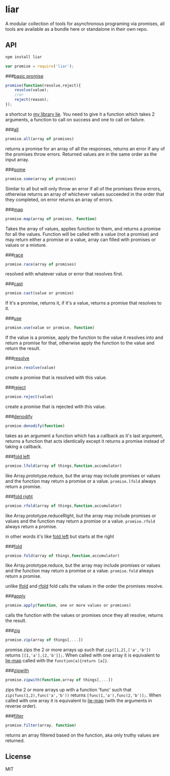 # liar

  A modular collection of tools for asynchronous programing via promises, all tools are available as a bundle here or standalone in their own repo.

## API

```bash
npm install liar
```

```javascript
var promise = require('liar');
```

###[basic promise](https://github.com/calvinmetcalf/lie)

```javascript
promise(function(resolve,reject){
    resolve(value);
    //or
    reject(reason);
});
```

a shortcut to [my library lie](ttps://github.com/calvinmetcalf/lie). You need to give it a function
which takes 2 arguments, a function to call on success and one to call on failure.

###[all](https://github.com/calvinmetcalf/lie-all)

```javascript
promise.all(array of promises)
```

returns a promise for an array of all the responses, returns an error if any of the promises throw errors. Returned values are in the same order as the input array.

###[some](https://github.com/calvinmetcalf/lie-some)

```javascript
promise.some(array of promises)
```

Similar to all but will only throw an error if all of the promises throw errors, otherwise returns an array of whichever values succeeded in the order that they completed, on error returns an array of errors.

###[map](https://github.com/calvinmetcalf/lie-map)

```javascript
promise.map(array of promises, function)
```

Takes the array of values, applies function to them, and returns a promise for all the values. Function will be called with a value (not a promise) and may return either a promise or a value, array can filled with promises or values or a mixture.


###[race](https://github.com/calvinmetcalf/lie-race)

```javascript
promise.race(array of promises)
```

resolved with whatever value or error that resolves first.

###[cast](https://github.com/calvinmetcalf/lie-cast)

```javascript
promise.cast(value or promise)
```

If it's a promise, returns it, if it's a value, returns a promise that resolves to it.

###[use](https://github.com/calvinmetcalf/lie-use)

```javascript
promise.use(value or promise, function)
```

If the value is a promise, apply the function to the value it resolves into and return a promise for that, otherwise apply the function to the value and return the result.

###[resolve](https://github.com/calvinmetcalf/lie-resolve)

```javascript
promise.resolve(value)
```

create a promise that is resolved with this value.

###[reject](https://github.com/calvinmetcalf/lie-reject)

```javascript
promise.reject(value)
```

create a promise that is rejected with this value.

###[denodify](https://github.com/calvinmetcalf/lie-denodify)

```javascript
promise.denodify(function)
```

takes as an argument a function which has a callback as it's last argument, returns a function that acts identically except it returns a promise instead of taking a callback.

###[fold left](https://github.com/calvinmetcalf/lie-lfold)

```javascript
promise.lfold(array of things,function,accumulator)
```

like Array.prototype.reduce, but the array may include promises or values and the function may return a promise or a value. `promise.lfold` always return a promise.

###[fold right](https://github.com/calvinmetcalf/lie-rfold)

```javascript
promise.rfold(array of things,function,accumulator)
```

like Array.prototype.reduceRight, but the array may include promises or values and the function may return a promise or a value. `promise.rfold` always return a promise.

in other words it's like [fold left](https://github.com/calvinmetcalf/lie-lfold) but starts at the right

###[fold](https://github.com/calvinmetcalf/lie-fold)

```javascript
promise.fold(array of things,function,accumulator)
```

like Array.prototype.reduce, but the array may include promises or values and the function may return a promise or a value. `promise.fold` always return a promise.

unlike [lfold](https://github.com/calvinmetcalf/lie-lfold) and [rfold](https://github.com/calvinmetcalf/lie-rfold) fold calls the values in the order the promises resolve.

###[apply](https://github.com/calvinmetcalf/lie-apply)

```javascript
promise.apply(function, one or more values or promises)
```

calls the function with the values or promises once they all resolve, returns the result.

###[zip](https://github.com/calvinmetcalf/lie-zip)

```javascript
promise.zip(array of things[,...])
```

promise.zips the 2 or more arrays up such that `zip([1,2],['a','b'])` returns `[[1,'a'],[2,'b']];`. When called with one array it is equivalent to [lie-map](https://github.com/calvinmetcalf/lie-map) called with the `function(a){return [a]}`.

###[zipwith](https://github.com/calvinmetcalf/lie-zipwith)

```javascript
promise.zipwith(function,array of things[,...])
```

zips the 2 or more arrays up with a function 'func' such that `zip(func(1,2),func('a','b'))` returns `[func(1,'a'),func(2,'b')];`. When called with one array it is equivalent to [lie-map](https://github.com/calvinmetcalf/lie-map) (with the arguments in reverse order).

###[filter](https://github.com/calvinmetcalf/lie-filter)

```javascript
promise.filter(array, function)
```

returns an array filtered based on the function, aka only truthy values are returned.

## License

  MIT
